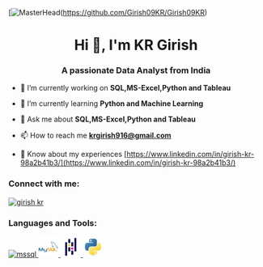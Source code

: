 [![MasterHead](https://miro.medium.com/max/730/1*Hu4TWEt6o3iAWeqxqklbZg.jpeg)(https://github.com/Girish09KR/Girish09KR)
<h1 align="center">Hi 👋, I'm KR Girish</h1>
<h3 align="center">A passionate Data Analyst from India</h3>

- 🔭 I’m currently working on **SQL,MS-Excel,Python and Tableau**

- 🌱 I’m currently learning **Python and Machine Learning**

- 💬 Ask me about **SQL,MS-Excel,Python and Tableau**

- 📫 How to reach me **krgirish916@gmail.com**

- 📄 Know about my experiences [https://www.linkedin.com/in/girish-kr-98a2b41b3/](https://www.linkedin.com/in/girish-kr-98a2b41b3/)

<h3 align="left">Connect with me:</h3>
<p align="left">
<a href="https://linkedin.com/in/girish kr" target="blank"><img align="center" src="https://raw.githubusercontent.com/rahuldkjain/github-profile-readme-generator/master/src/images/icons/Social/linked-in-alt.svg" alt="girish kr" height="30" width="40" /></a>
</p>

<h3 align="left">Languages and Tools:</h3>
<p align="left"> <a href="https://www.microsoft.com/en-us/sql-server" target="_blank" rel="noreferrer"> <img src="https://www.svgrepo.com/show/303229/microsoft-sql-server-logo.svg" alt="mssql" width="40" height="40"/> </a> <a href="https://www.mysql.com/" target="_blank" rel="noreferrer"> <img src="https://raw.githubusercontent.com/devicons/devicon/master/icons/mysql/mysql-original-wordmark.svg" alt="mysql" width="40" height="40"/> </a> <a href="https://pandas.pydata.org/" target="_blank" rel="noreferrer"> <img src="https://raw.githubusercontent.com/devicons/devicon/2ae2a900d2f041da66e950e4d48052658d850630/icons/pandas/pandas-original.svg" alt="pandas" width="40" height="40"/> </a> <a href="https://www.python.org" target="_blank" rel="noreferrer"> <img src="https://raw.githubusercontent.com/devicons/devicon/master/icons/python/python-original.svg" alt="python" width="40" height="40"/> </a> </p>
